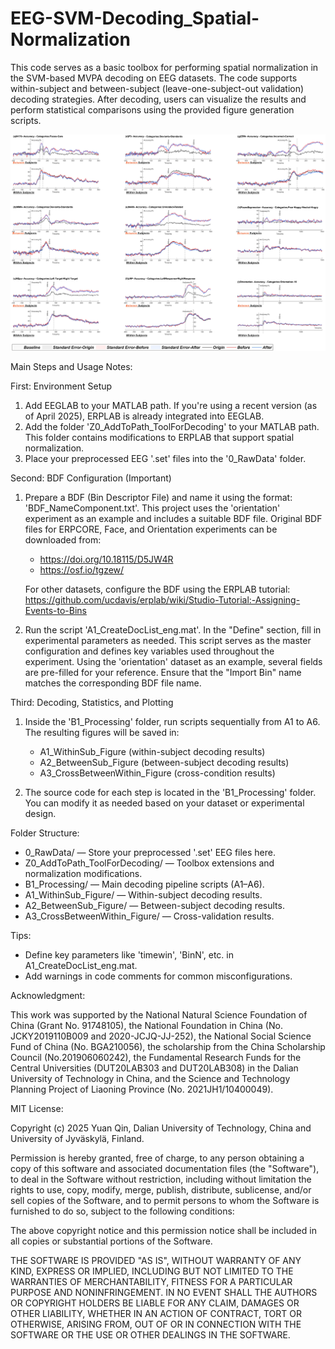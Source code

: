 # EEG-SVM-Decoding_Spatial-Normalization
This code serves as a basic toolbox for performing spatial normalization in the SVM-based MVPA decoding on EEG datasets. The code supports within-subject and between-subject (leave-one-subject-out validation) decoding strategies. After decoding, users can visualize the results and perform statistical comparisons using the provided figure generation scripts.



![EEG-SVM Decoding Spatial Normalization Figure 0](https://github.com/Yuan-gogogo/EEG-SVM-Decoding_Spatial-Normalization/blob/af628c92d1101ca121ab9348fe18b0c61db396cf/Codes_EEG_Decoding_SpatialNormalization/figure0.jpg
)



Main Steps and Usage Notes:

First: Environment Setup
1. Add EEGLAB to your MATLAB path. If you're using a recent version (as of April 2025), ERPLAB is already integrated into EEGLAB.
2. Add the folder 'Z0_AddToPath_ToolForDecoding' to your MATLAB path. This folder contains modifications to ERPLAB that support spatial normalization.
3. Place your preprocessed EEG '.set' files into the '0_RawData' folder.

Second: BDF Configuration (Important)
1. Prepare a BDF (Bin Descriptor File) and name it using the format: 'BDF_NameComponent.txt'.
   This project uses the 'orientation' experiment as an example and includes a suitable BDF file.
   Original BDF files for ERPCORE, Face, and Orientation experiments can be downloaded from:
   - https://doi.org/10.18115/D5JW4R
   - https://osf.io/tgzew/

   For other datasets, configure the BDF using the ERPLAB tutorial:
   https://github.com/ucdavis/erplab/wiki/Studio-Tutorial:-Assigning-Events-to-Bins

2. Run the script 'A1_CreateDocList_eng.mat'.
   In the "Define" section, fill in experimental parameters as needed.
   This script serves as the master configuration and defines key variables used throughout the experiment.
   Using the 'orientation' dataset as an example, several fields are pre-filled for your reference.
   Ensure that the "Import Bin" name matches the corresponding BDF file name.

Third: Decoding, Statistics, and Plotting
1. Inside the 'B1_Processing' folder, run scripts sequentially from A1 to A6.
   The resulting figures will be saved in:
   - A1_WithinSub_Figure (within-subject decoding results)
   - A2_BetweenSub_Figure (between-subject decoding results)
   - A3_CrossBetweenWithin_Figure (cross-condition results)

2. The source code for each step is located in the 'B1_Processing' folder.
   You can modify it as needed based on your dataset or experimental design.

Folder Structure:
- 0_RawData/ — Store your preprocessed '.set' EEG files here.
- Z0_AddToPath_ToolForDecoding/ — Toolbox extensions and normalization modifications.
- B1_Processing/ — Main decoding pipeline scripts (A1–A6).
- A1_WithinSub_Figure/ — Within-subject decoding results.
- A2_BetweenSub_Figure/ — Between-subject decoding results.
- A3_CrossBetweenWithin_Figure/ — Cross-validation results.

Tips:
- Define key parameters like 'timewin', 'BinN', etc. in A1_CreateDocList_eng.mat.
- Add warnings in code comments for common misconfigurations.







Acknowledgment:

This work was supported by the National Natural Science Foundation of China (Grant No. 91748105), the National Foundation in China (No. JCKY2019110B009 and 2020-JCJQ-JJ-252), the National Social Science Fund of China (No. BGA210056), the scholarship from the China Scholarship Council (No.201906060242), the Fundamental Research Funds for the Central Universities (DUT20LAB303 and DUT20LAB308) in the Dalian University of Technology in China, and the Science and Technology Planning Project of Liaoning Province (No. 2021JH1/10400049).






MIT License:

Copyright (c) 2025 Yuan Qin, Dalian University of Technology, China and University of Jyväskylä, Finland.

Permission is hereby granted, free of charge, to any person obtaining a copy of this software and associated documentation files (the "Software"), to deal in the Software without restriction, including without limitation the rights to use, copy, modify, merge, publish, distribute, sublicense, and/or sell copies of the Software, and to permit persons to whom the Software is furnished to do so, subject to the following conditions:

The above copyright notice and this permission notice shall be included in all copies or substantial portions of the Software.

THE SOFTWARE IS PROVIDED "AS IS", WITHOUT WARRANTY OF ANY KIND, EXPRESS OR IMPLIED, INCLUDING BUT NOT LIMITED TO THE WARRANTIES OF MERCHANTABILITY, FITNESS FOR A PARTICULAR PURPOSE AND NONINFRINGEMENT. IN NO EVENT SHALL THE AUTHORS OR COPYRIGHT HOLDERS BE LIABLE FOR ANY CLAIM, DAMAGES OR OTHER LIABILITY, WHETHER IN AN ACTION OF CONTRACT, TORT OR OTHERWISE, ARISING FROM, OUT OF OR IN CONNECTION WITH THE SOFTWARE OR THE USE OR OTHER DEALINGS IN THE SOFTWARE.
